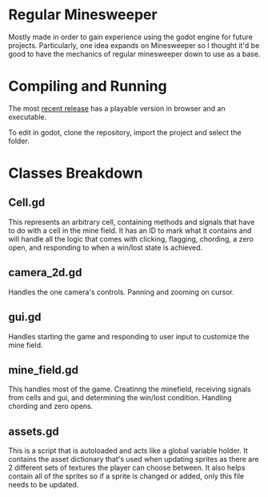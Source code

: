 # Regular Minesweeper
Mostly made in order to gain experience using the godot engine for future projects.
Particularly, one idea expands on Minesweeper so I thought it'd be good to have the mechanics of regular minesweeper down to use as a base.

# Compiling and Running
The most [recent release](https://github.com/Joseph-Orawiec/regular-minesweeper/releases/tag/v1.0.2) has a playable version in browser and an executable.


To edit in godot, clone the repository, import the project and select the folder.

# Classes Breakdown
## Cell.gd
This represents an arbitrary cell, containing methods and signals that have to do with a cell in the mine field.
It has an ID to mark what it contains and will handle all the logic that comes with clicking, flagging, chording, a zero open, and responding to when a win/lost state is achieved.

## camera_2d.gd
Handles the one camera's controls.
Panning and zooming on cursor.

## gui.gd
Handles starting the game and responding to user input to customize the mine field.

## mine_field.gd
This handles most of the game. Creatinng the minefield, receiving signals from cells and gui, and determining the win/lost condition. 
Handling chording and zero opens.

## assets.gd
This is a script that is autoloaded and acts like a global variable holder.
It contains the asset dictionary that's used when updating sprites as there are 2 different sets of textures the player can choose between.
It also helps contain all of the sprites so if a sprite is changed or added, only this file needs to be updated.
